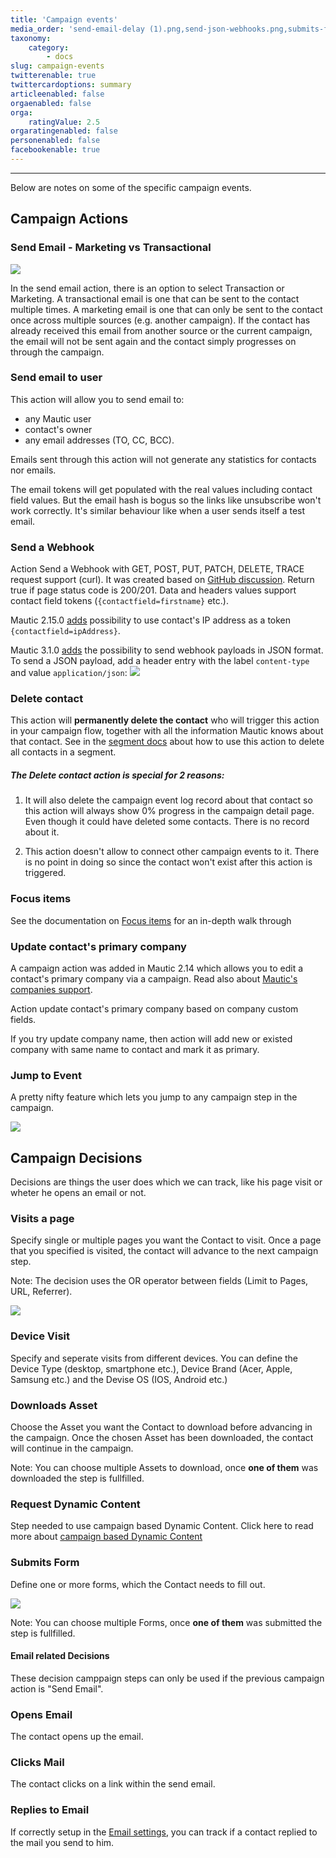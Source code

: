 ```yaml
---
title: 'Campaign events'
media_order: 'send-email-delay (1).png,send-json-webhooks.png,submits-form.png,visits-a-page.png,jump-to-event.png'
taxonomy:
    category:
        - docs
slug: campaign-events
twitterenable: true
twittercardoptions: summary
articleenabled: false
orgaenabled: false
orga:
    ratingValue: 2.5
orgaratingenabled: false
personenabled: false
facebookenable: true
---
```


---------------------

Below are notes on some of the specific campaign events.

## **Campaign Actions**

### Send Email - Marketing vs Transactional

![](send-email-delay%20(1).png)

In the send email action, there is an option to select Transaction or Marketing. A transactional email is one that can be sent to the contact multiple times. A marketing email is one that can only be sent to the contact once across multiple sources (e.g. another campaign). If the contact has already received this email from another source or the current campaign, the email will not be sent again and the contact simply progresses on through the campaign.


### Send email to user

This action will allow you to send email to:

- any Mautic user
- contact's owner
- any email addresses (TO, CC, BCC).

Emails sent through this action will not generate any statistics for contacts nor emails.

The email tokens will get populated with the real values including contact field values. But the email hash is bogus so the links like unsubscribe won't work correctly. It's similar behaviour like when a user sends itself a test email.

### Send a Webhook

Action Send a Webhook with GET, POST, PUT, PATCH, DELETE, TRACE request support (curl). It was created based on [GitHub discussion][webhook-discussion-github]. Return true if page status code is 200/201. Data and headers values support contact field tokens (`{contactfield=firstname}` etc.).

Mautic 2.15.0 [adds][215-ip-as-token] possibility to use contact's IP address as a token `{contactfield=ipAddress}`.

Mautic 3.1.0 [adds][8959-send-content-as-json] the possibility to send webhook payloads in JSON format.  To send a JSON payload, add a header entry with the label `content-type` and value `application/json`:
![](send-json-webhooks.png)

### Delete contact

This action will **permanently delete the contact** who will trigger this action in your campaign flow, together with all the information Mautic knows about that contact. See in the [segment docs][segments] about how to use this action to delete all contacts in a segment.

##### The Delete contact action is special for 2 reasons:

1.  It will also delete the campaign event log record about that contact so this action will always show 0% progress in the campaign detail page. Even though it could have deleted some contacts. There is no record about it.

2. This action doesn't allow to connect other campaign events to it. There is no point in doing so since the contact won't exist after this action is triggered.

### Focus items

See the documentation on [Focus items][focus-items] for an in-depth walk through

### Update contact's primary company

A campaign action was added in Mautic 2.14 which allows you to edit a contact's primary company via a campaign. Read also about [Mautic's companies support][companies].

Action update contact's primary company based on company custom fields. 

If you try update company name, then action will add new or existed company with same name to contact and mark it as primary.

### Jump to Event

A pretty nifty feature which lets you jump to any campaign step in the campaign. 

![](jump-to-event.png)

## **Campaign Decisions**
Decisions are things the user does which we can track, like his page visit or wheter he opens an email or not. 

### Visits a page

Specify single or multiple pages you want the Contact to visit. Once a page that you specified is visited, the contact will advance to the next campaign step. 

Note: The decision uses the OR operator between fields (Limit to Pages, URL, Referrer).

![](visits-a-page.png)

### Device Visit

Specify and seperate visits from different devices. You can define the Device Type (desktop, smartphone etc.), Device Brand (Acer, Apple, Samsung etc.) and the Devise OS (IOS, Android etc.) 

### Downloads Asset 

Choose the Asset you want the Contact to download before advancing in the campaign. Once the chosen Asset has been downloaded, the contact will continue in the campaign. 

Note: You can choose multiple Assets to download, once **one of them** was downloaded the step is fullfilled.

### Request Dynamic Content 

Step needed to use campaign based Dynamic Content. Click here to read more about [campaign based Dynamic Content](campaign-based-dwc)

### Submits Form

Define one or more forms, which the Contact needs to fill out.

![](submits-form.png)

Note: You can choose multiple Forms, once **one of them** was submitted the step is fullfilled.

#### Email related Decisions
These decision camppaign steps can only be used if the previous campaign action is "Send Email".

### Opens Email

The contact opens up the email. 

### Clicks Mail

The contact clicks on a link within the send email.

### Replies to Email

If correctly setup in the [Email settings][email-settings], you can track if a contact replied to the mail you send to him.

[webhook-discussion-github]: <https://www.github.com/mautic/mautic/issues/854>
[215-ip-as-token]: <https://www.github.com/mautic/mautic/pull/6539>
[segments]: </contacts/manage-segments>
[focus-items]: </channels/focus-items>
[companies]: <contacts/companies>
[8959-send-content-as-json]: <https://github.com/mautic/mautic/pull/8959>
[email-settings]: <https://docs.mautic.org/en/channels/emails>
[campaign-based-dwc]: <https://docs.mautic.org/en/components/dynamic-web-content>
